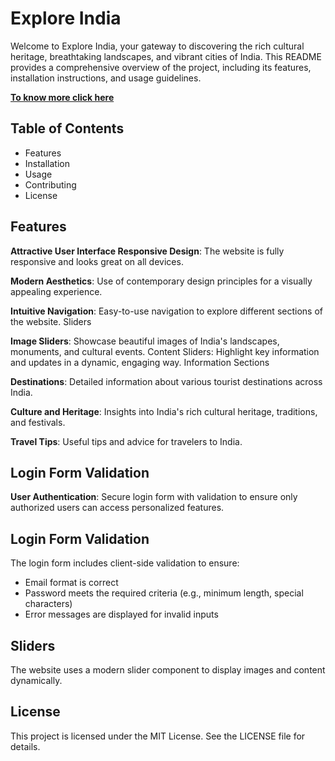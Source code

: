 # Explore India
Welcome to Explore India, your gateway to discovering the rich cultural heritage, breathtaking landscapes, and vibrant cities of India. This README provides a comprehensive overview of the project, including its features, installation instructions, and usage guidelines.


<a href="FRONTEND-PROJECT/FrontEndPresentation.pptx" target="_blank">**To know more click here**</a>

## Table of Contents
- Features
- Installation
- Usage
- Contributing
- License
## Features
**Attractive User Interface
Responsive Design**: The website is fully responsive and looks great on all devices.

**Modern Aesthetics**: Use of contemporary design principles for a visually appealing experience.

**Intuitive Navigation**: Easy-to-use navigation to explore different sections of the website.
Sliders

**Image Sliders**: Showcase beautiful images of India's landscapes, monuments, and cultural events.
Content Sliders: Highlight key information and updates in a dynamic, engaging way.
Information Sections

**Destinations**: Detailed information about various tourist destinations across India.

**Culture and Heritage**: Insights into India's rich cultural heritage, traditions, and festivals.

**Travel Tips**: Useful tips and advice for travelers to India.
## Login Form Validation

**User Authentication**: Secure login form with validation to ensure only authorized users can access personalized features.

## Login Form Validation
The login form includes client-side validation to ensure:

- Email format is correct
- Password meets the required criteria (e.g., minimum length, special characters)
- Error messages are displayed for invalid inputs
## Sliders
The website uses a modern slider component to display images and content dynamically. 


## License
This project is licensed under the MIT License. See the LICENSE file for details.

